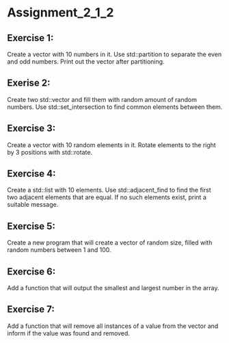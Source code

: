 
# Assignment_2_1_2

## Exercise 1:

Create a vector<int> with 10 numbers in it. Use std::partition to separate the
even and odd numbers. Print out the vector after partitioning.

## Exerise 2:

Create two std::vector<int> and fill them with random amount of random numbers.
Use std::set_intersection to find common elements between them.

## Exercise 3:

Create a vector with 10 random elements in it. Rotate elements to the right
by 3 positions with std::rotate.

## Exercise 4:

Create a std::list<int> with 10 elements. Use std::adjacent_find to find the
first two adjacent elements that are equal. If no such elements exist, print a
suitable message.

## Exercise 5:

Create a new program that will create a vector of random size, filled with
random numbers between 1 and 100.

## Exercise 6:

Add a function that will output the smallest and largest number in the array.

## Exercise 7:

Add a function that will remove all instances of a value from the vector and
inform if the value was found and removed.
